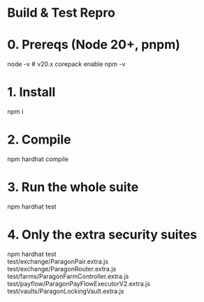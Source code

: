 # Build & Test Repro


# 0. Prereqs (Node 20+, pnpm)
node -v            # v20.x
corepack enable
npm -v

# 1. Install
npm i

# 2. Compile
npm hardhat compile

# 3. Run the whole suite
npm hardhat test

# 4. Only the extra security suites
npm hardhat test \
  test/exchange/ParagonPair.extra.js \
  test/exchange/ParagonRouter.extra.js \
  test/farms/ParagonFarmController.extra.js \
  test/payflow/ParagonPayFlowExecutorV2.extra.js \
  test/vaults/ParagonLockingVault.extra.js
